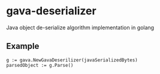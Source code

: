 # gava-deserializer
Java object de-serialize algorithm implementation in golang

## Example
```golang
g := gava.NewGavaDeserilizer(javaSerializedBytes)
parsedObject := g.Parse()
```